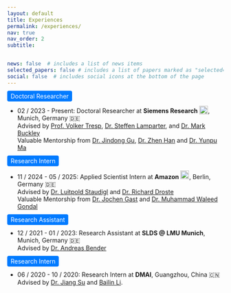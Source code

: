```yaml
---
layout: default
title: Experiences
permalink: /experiences/
nav: true
nav_order: 2
subtitle: 


news: false  # includes a list of news items
selected_papers: false # includes a list of papers marked as "selected={true}"
social: false  # includes social icons at the bottom of the page
---
```


<div class="col-sm-2 abbr"  style="margin-left: 0; margin-bottom: 4pt;"> 
<abbr class="badge" style="background-color: #007bff; color: white; padding: 4px 8px; border-radius: 4px;">
  Doctoral Researcher
</abbr>
</div>

- 02 / 2023 - Present: Doctoral Researcher at **Siemens Research** <img src="https://radicasoftware.com/images/logo.030be4fd9d.png" alt="siemens" width="20" style="vertical-align: text-bottom;"/>, Munich, Germany 🇩🇪 <br>
  Advised by [Prof. Volker Tresp](https://www.ifi.lmu.de/dbs/en/persons/contact-page/volker-tresp-e9a4da46.html), [Dr. Steffen Lamparter](https://www.linkedin.com/in/steffen-lamparter-b11aa8146/), and [Dr. Mark Buckley](https://www.linkedin.com/in/markbbuckley) <br>
  Valuable Mentorship from [Dr. Jindong Gu](https://jindonggu.github.io/), [Dr. Zhen Han](https://sites.google.com/view/zhenhan/home?authuser=0) and [Dr. Yunpu Ma](https://yunpuma.github.io/)


<div class="col-sm-2 abbr"  style="margin-left: 0; margin-bottom: 4pt;"> 
<abbr class="badge" style="background-color: #007bff; color: white; padding: 4px 8px; border-radius: 4px;">
  Research Intern
</abbr>
</div>

- 11 / 2024 - 05 / 2025: Applied Scientist Intern at **Amazon**  <img src="https://upload.wikimedia.org/wikipedia/commons/4/4a/Amazon_icon.svg" alt="Amazon" width="20"/>, Berlin, Germany 🇩🇪<br>
  Advised by [Dr. Luitpold Staudigl](https://www.linkedin.com/in/luitpold-staudigl-3656a232) and [Dr. Richard Droste](https://www.linkedin.com/in/richarddroste) <br>
  Valuable Mentorship from [Dr. Jochen Gast](https://www.linkedin.com/in/jochen-gast-114a17124/) and [Dr. Muhammad Waleed Gondal](https://www.linkedin.com/in/muhammad-waleed-gondal-47974359/)


<div class="col-sm-2 abbr"  style="margin-left: 0; margin-bottom: 4pt;"> 
<abbr class="badge" style="background-color: #007bff; color: white; padding: 4px 8px; border-radius: 4px;">
  Research Assistant
</abbr>
</div>

- 12 / 2021 - 01 / 2023: Research Assistant at **SLDS @ LMU Munich**, Munich, Germany 🇩🇪 <br>
  Advised by [Dr. Andreas Bender](https://scholar.google.de/citations?hl=de&user=pYXcdVQAAAAJ&view_op=list_works&sortby=pubdate)

<div class="col-sm-2 abbr"  style="margin-left: 0; margin-bottom: 4pt;"> 
<abbr class="badge" style="background-color: #007bff; color: white; padding: 4px 8px; border-radius: 4px;">
  Research Intern
</abbr>
</div>

- 06 / 2020 - 10 / 2020: Research Intern at **DMAI**, Guangzhou, China 🇨🇳 <br>
  Advised by [Dr. Jiang Su](https://www.linkedin.com/in/jiang-su-23260283/?originalSubdomain=uk) and [Bailin Li](https://scholar.google.com/citations?user=Sq8j0SEAAAAJ&hl=zh-TW). 
